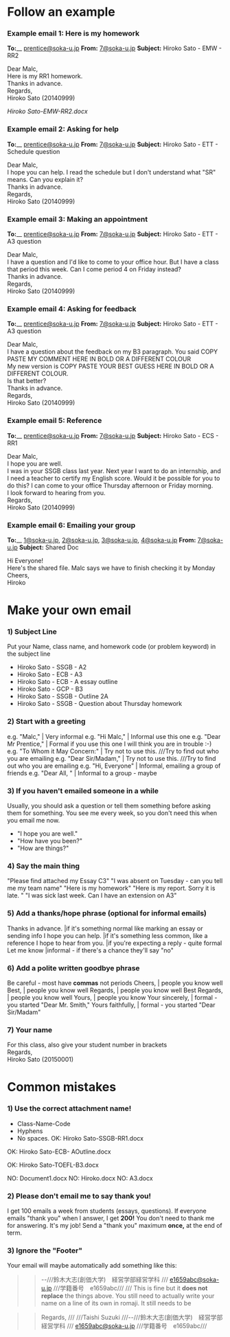 # Follow an example 

### Example email 1: Here is my homework

__To:____ 		prentice@soka-u.jp
__From:__ 		7@soka-u.jp
__Subject:__  	Hiroko Sato - EMW - RR2

Dear Malc,
<br>
Here is my RR1 homework.
<br>
Thanks in advance.
<br>
Regards,
<br>
Hiroko Sato (20140999)

_Hiroko Sato-EMW-RR2.docx_


### Example email 2: Asking for help

__To:____ 		prentice@soka-u.jp
__From:__ 		7@soka-u.jp
__Subject:__  	Hiroko Sato - ETT - Schedule question

Dear Malc,
<br>
I hope you can help. I read the schedule but I don't understand what "SR" means. Can you explain it?
<br>
Thanks in advance.
<br>
Regards,
<br>
Hiroko Sato (20140999) 


###  Example email 3: Making an appointment
__To:____ 		prentice@soka-u.jp
__From:__ 		7@soka-u.jp
__Subject:__  	Hiroko Sato - ETT - A3 question

Dear Malc,
<br>
I have a question and I'd like to come to your office hour. But I have a class that period this week. Can I come period 4 on Friday instead?
<br>
Thanks in advance.
<br>
Regards,
<br>
Hiroko Sato (20140999) 

### Example email 4: Asking for feedback
__To:____ 		prentice@soka-u.jp
__From:__ 		7@soka-u.jp
__Subject:__  	Hiroko Sato - ETT - A3 question

Dear Malc,
<br>
I have a question about the feedback on my B3 paragraph. 
You said COPY PASTE MY COMMENT HERE IN BOLD OR A DIFFERENT COLOUR
<br>
My new version is 
COPY PASTE YOUR BEST GUESS HERE IN BOLD OR A DIFFERENT COLOUR.
<br>
Is that better? 
<br>
Thanks in advance.
<br>
Regards,
<br>
Hiroko Sato (20140999) 


### Example email 5: Reference

__To:____ 		prentice@soka-u.jp
__From:__ 		7@soka-u.jp
__Subject:__  	Hiroko Sato - ECS - RR1

Dear Malc,
<br>
I hope you are well.
<br>
I was in your SSGB class last year. Next year I want to do an internship, and I need a teacher to certify my English score. Would it be possible for you to do this? I can come to your office Thursday afternoon or Friday morning.
<br>
I look forward to hearing from you.
<br>
Regards,
<br>
Hiroko Sato (20140999)

### Example email 6: Emailing your group

__To:____  		1@soka-u.jp, 2@soka-u.jp, 3@soka-u.jp, 4@soka-u.jp
__From:__ 		7@soka-u.jp
__Subject:__  	Shared Doc

Hi Everyone!
<br>
Here's the shared file. Malc says we have to finish checking it by Monday
<br>
Cheers,
<br>
Hiroko


# Make your own email
### 1) Subject Line
Put your Name, class name, and homework code (or problem keyword) in the subject line
* Hiroko Sato - SSGB - A2
* Hiroko Sato - ECB - A3
* Hiroko Sato - ECB - A essay outline
* Hiroko Sato - GCP - B3
* Hiroko Sato - SSGB - Outline 2A
* Hiroko Sato - SSGB - Question about Thursday homework

### 2) Start with a greeting
e.g. "Malc,"					| Very informal
e.g. "Hi Malc,"					| Informal <blue>use this one</blue>
e.g. "Dear Mr Prentice," 		| Formal <red>if you use this one I will think you are in trouble :-)</red>
e.g. "To Whom it May Concern:" 	| Try not to use this. ///Try to find out who you are emailing
e.g. "Dear Sir/Madam," 			| Try not to use this. ///Try to find out who you are emailing
e.g. "Hi, Everyone"				| Informal, emailing a group of friends
e.g. "Dear All, "				| Informal to a group - maybe

### 3) If you haven't emailed someone in a while
Usually, you should ask a question or tell them something before asking them for something.
You see me every week, so you don't need this when you email me now.
* "I hope you are well."
* "How have you been?"
* "How are things?"


### 4) Say the main thing
"Please find attached my Essay C3"
"I was absent on Tuesday - can you tell me my team name"
"Here is my homework"
"Here is my report. Sorry it is late. "
"I was sick last week. Can I have an extension on A3"

### 5) Add a thanks/hope phrase (optional for informal emails)
 <blue>Thanks in advance.</blue> 	|if it's something normal like marking an essay or sending info
I hope you can help. 				|if it's something less common, like a reference
I hope to hear from you.			|if you're expecting a reply - quite formal
Let me know							|informal - if there's a chance they'll say "no"

### 6) Add a polite written goodbye phrase
Be careful - most have __commas__ not periods
Cheers,			 		| people you know well
Best,					| people you know well
<blue>Regards,</blue> 	| people you know well
Best Regards,			| people you know well
Yours,					| people you know
Your sincerely, 		| formal - you started "Dear Mr. Smith,"
Yours faithfully,		| formal - you started "Dear Sir/Madam"

### 7) Your name
For this class, also give your student number in brackets
<br>
Regards,
<br>
Hiroko Sato <blue>(20150001)</blue>

# Common mistakes
### <red>1) Use the correct attachment name!</red>
* Class-Name-Code
* Hyphens
* No spaces.
<green>OK</green>: 	Hiroko Sato-SSGB-RR1.docx

<green>OK</green>:	Hiroko Sato-ECB- AOutline.docx

<green>OK</green>:	Hiroko Sato-TOEFL-B3.docx

<red>NO:</red> 		Document1.docx
<red>NO:</red> 		Hiroko.docx
<red>NO:</red> 		A3.docx



### 2) Please don't email me to say thank you!
I get 100 emails a week from students (essays, questions).
If everyone emails "thank you" when I answer, I get __200!__
You don't need to thank me for answering. It's my job!
Send a "thank you" maximum __once,__ at the end of term.

### 3) Ignore the "Footer"
Your email will maybe automatically add something like this:


>>--///鈴木大志(創価大学)　経営学部経営学科 /// e1659abc@soka-u.jp ///学籍番号　e1659abc///
///
This is fine but it __does not replace__ the things above. You still need to actually write your name on a line of its own in romaji. It still needs to be



>>Regards, /// ///Taishi Suzuki ///--///鈴木大志(創価大学)　経営学部経営学科 /// e1659abc@soka-u.jp ///学籍番号　e1659abc///



 